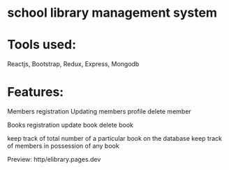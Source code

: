 # school library management system
# Tools used:
Reactjs, Bootstrap, Redux, Express, Mongodb
# Features: 
Members registration
Updating members profile
delete member

Books registration
update book
delete book

keep track of total number of a particular book on the  database
keep track of members in possession of any book

Preview: http/elibrary.pages.dev